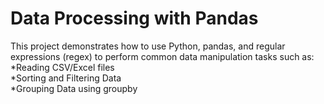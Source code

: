 # Data Processing with Pandas
This project demonstrates how to use Python, pandas, and regular expressions (regex) to perform common data manipulation tasks such as: <br/> 
*Reading CSV/Excel files <br/> 
*Sorting and Filtering Data <br/> 
*Grouping Data using groupby <br/> 
